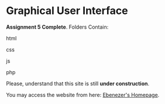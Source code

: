 # Graphical User Interface 

**Assignment 5 Complete**.
Folders Contain:

html

css

js

php

Please, understand that this site is still **under construction**.

You may access the website from here: [Ebenezer's Homepage](https://eampadu1.github.io/gui/).
